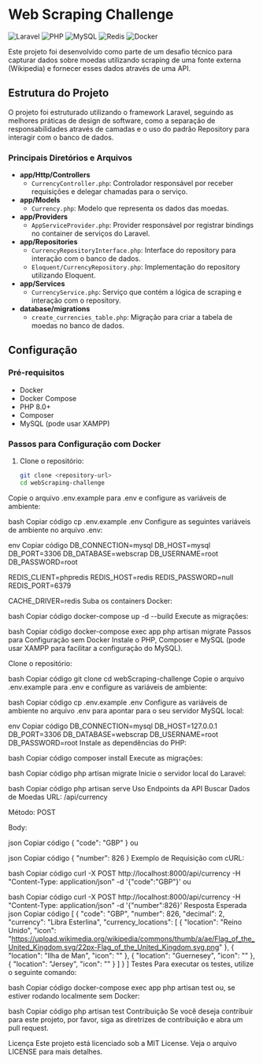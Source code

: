 # Web Scraping Challenge

![Laravel](https://img.shields.io/badge/Laravel-8.0-red?style=for-the-badge&logo=laravel)
![PHP](https://img.shields.io/badge/PHP-8.0-purple?style=for-the-badge&logo=php)
![MySQL](https://img.shields.io/badge/MySQL-5.7-blue?style=for-the-badge&logo=mysql)
![Redis](https://img.shields.io/badge/Redis-6.0-red?style=for-the-badge&logo=redis)
![Docker](https://img.shields.io/badge/Docker-20.10-blue?style=for-the-badge&logo=docker)

Este projeto foi desenvolvido como parte de um desafio técnico para capturar dados sobre moedas utilizando scraping de uma fonte externa (Wikipedia) e fornecer esses dados através de uma API.

## Estrutura do Projeto

O projeto foi estruturado utilizando o framework Laravel, seguindo as melhores práticas de design de software, como a separação de responsabilidades através de camadas e o uso do padrão Repository para interagir com o banco de dados.

### Principais Diretórios e Arquivos

- **app/Http/Controllers**
  - `CurrencyController.php`: Controlador responsável por receber requisições e delegar chamadas para o serviço.
- **app/Models**
  - `Currency.php`: Modelo que representa os dados das moedas.
- **app/Providers**
  - `AppServiceProvider.php`: Provider responsável por registrar bindings no container de serviços do Laravel.
- **app/Repositories**
  - `CurrencyRepositoryInterface.php`: Interface do repository para interação com o banco de dados.
  - `Eloquent/CurrencyRepository.php`: Implementação do repository utilizando Eloquent.
- **app/Services**
  - `CurrencyService.php`: Serviço que contém a lógica de scraping e interação com o repository.
- **database/migrations**
  - `create_currencies_table.php`: Migração para criar a tabela de moedas no banco de dados.

## Configuração

### Pré-requisitos

- Docker
- Docker Compose
- PHP 8.0+
- Composer
- MySQL (pode usar XAMPP)

### Passos para Configuração com Docker

1. Clone o repositório:

   ```bash
   git clone <repository-url>
   cd webScraping-challenge
Copie o arquivo .env.example para .env e configure as variáveis de ambiente:

bash
Copiar código
cp .env.example .env
Configure as seguintes variáveis de ambiente no arquivo .env:

env
Copiar código
DB_CONNECTION=mysql
DB_HOST=mysql
DB_PORT=3306
DB_DATABASE=webscrap
DB_USERNAME=root
DB_PASSWORD=root

REDIS_CLIENT=phpredis
REDIS_HOST=redis
REDIS_PASSWORD=null
REDIS_PORT=6379

CACHE_DRIVER=redis
Suba os containers Docker:

bash
Copiar código
docker-compose up -d --build
Execute as migrações:

bash
Copiar código
docker-compose exec app php artisan migrate
Passos para Configuração sem Docker
Instale o PHP, Composer e MySQL (pode usar XAMPP para facilitar a configuração do MySQL).

Clone o repositório:

bash
Copiar código
git clone <repository-url>
cd webScraping-challenge
Copie o arquivo .env.example para .env e configure as variáveis de ambiente:

bash
Copiar código
cp .env.example .env
Configure as variáveis de ambiente no arquivo .env para apontar para o seu servidor MySQL local:

env
Copiar código
DB_CONNECTION=mysql
DB_HOST=127.0.0.1
DB_PORT=3306
DB_DATABASE=webscrap
DB_USERNAME=root
DB_PASSWORD=root
Instale as dependências do PHP:

bash
Copiar código
composer install
Execute as migrações:

bash
Copiar código
php artisan migrate
Inicie o servidor local do Laravel:

bash
Copiar código
php artisan serve
Uso
Endpoints da API
Buscar Dados de Moedas
URL: /api/currency

Método: POST

Body:

json
Copiar código
{
  "code": "GBP"
}
ou

json
Copiar código
{
  "number": 826
}
Exemplo de Requisição com cURL:

bash
Copiar código
curl -X POST http://localhost:8000/api/currency -H "Content-Type: application/json" -d '{"code":"GBP"}'
ou

bash
Copiar código
curl -X POST http://localhost:8000/api/currency -H "Content-Type: application/json" -d '{"number":826}'
Resposta Esperada
json
Copiar código
[
  {
    "code": "GBP",
    "number": 826,
    "decimal": 2,
    "currency": "Libra Esterlina",
    "currency_locations": [
      {
        "location": "Reino Unido",
        "icon": "https://upload.wikimedia.org/wikipedia/commons/thumb/a/ae/Flag_of_the_United_Kingdom.svg/22px-Flag_of_the_United_Kingdom.svg.png"
      },
      {
        "location": "Ilha de Man",
        "icon": ""
      },
      {
        "location": "Guernesey",
        "icon": ""
      },
      {
        "location": "Jersey",
        "icon": ""
      }
    ]
  }
]
Testes
Para executar os testes, utilize o seguinte comando:

bash
Copiar código
docker-compose exec app php artisan test
ou, se estiver rodando localmente sem Docker:

bash
Copiar código
php artisan test
Contribuição
Se você deseja contribuir para este projeto, por favor, siga as diretrizes de contribuição e abra um pull request.

Licença
Este projeto está licenciado sob a MIT License. Veja o arquivo LICENSE para mais detalhes.
